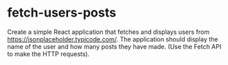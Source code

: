 # fetch-users-posts

Create a simple React application that fetches and displays users from
https://jsonplaceholder.typicode.com/. The application should display the name of the user and
how many posts they have made. (Use the Fetch API to make the HTTP requests).
